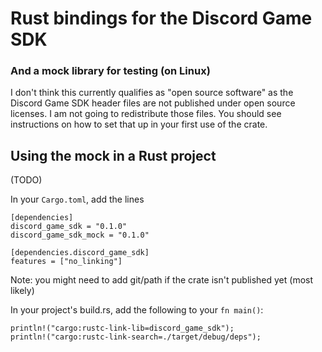 # Rust bindings for the Discord Game SDK

### And a mock library for testing (on Linux)

I don't think this currently qualifies as "open source software" as the Discord Game SDK header files are not published under open source licenses. I am not going to redistribute those files. You should see instructions on how to set that up in your first use of the crate.


## Using the mock in a Rust project

(TODO)

In your `Cargo.toml`, add the lines

    [dependencies]
    discord_game_sdk = "0.1.0"
    discord_game_sdk_mock = "0.1.0"

    [dependencies.discord_game_sdk]
    features = ["no_linking"]

Note: you might need to add git/path if the crate isn't published yet (most likely)

In your project's build.rs, add the following to your `fn main()`:

    println!("cargo:rustc-link-lib=discord_game_sdk");
    println!("cargo:rustc-link-search=./target/debug/deps");

